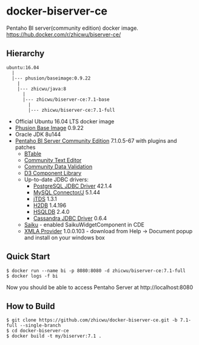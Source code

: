 # docker-biserver-ce
Pentaho BI server(community edition) docker image. https://hub.docker.com/r/zhicwu/biserver-ce/

## Hierarchy
```
ubuntu:16.04
  |
  |--- phusion/baseimage:0.9.22
    |
    |--- zhicwu/java:8
      |
      |--- zhicwu/biserver-ce:7.1-base
        |
        |--- zhicwu/biserver-ce:7.1-full
```
* Official Ubuntu 16.04 LTS docker image
* [Phusion Base Image](https://github.com/phusion/baseimage-docker) 0.9.22
* Oracle JDK 8u144
* [Pentaho BI Server Community Edition](http://community.pentaho.com/) 7.1.0.5-67 with plugins and patches
    * [BTable](https://sourceforge.net/projects/btable/)
    * [Community Text Editor](http://www.webdetails.pt/ctools/cte/)
    * [Community Data Validation](http://www.webdetails.pt/ctools/cdv/)
    * [D3 Component Library](https://github.com/webdetails/d3ComponentLibrary)
    * Up-to-date JDBC drivers:
        * [PostgreSQL JDBC Driver](https://jdbc.postgresql.org/) 42.1.4
        * [MySQL Connector/J](http://dev.mysql.com/downloads/connector/j/) 5.1.44
        * [jTDS](https://sourceforge.net/projects/jtds/) 1.3.1
        * [H2DB](http://www.h2database.com) 1.4.196
        * [HSQLDB](http://hsqldb.org/) 2.4.0
        * [Cassandra JDBC Driver](https://github.com/zhicwu/cassandra-jdbc-driver) 0.6.4
    * [Saiku](http://community.meteorite.bi/) - enabled SaikuWidgetComponent in CDE
    * [XMLA Provider](https://sourceforge.net/projects/xmlaconnect/) 1.0.0.103 - download from Help -> Document popup and install on your windows box

## Quick Start
```
$ docker run --name bi -p 8080:8080 -d zhicwu/biserver-ce:7.1-full
$ docker logs -f bi
```
Now you should be able to access Pentaho Server at http://localhost:8080

## How to Build
```
$ git clone https://github.com/zhicwu/docker-biserver-ce.git -b 7.1-full --single-branch
$ cd docker-biserver-ce
$ docker build -t my/biserver:7.1 .
```